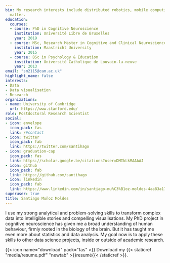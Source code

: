 ```yaml
---
bio: My research interests include distributed robotics, mobile computing and programmable
  matter.
education:
  courses:
  - course: PhD in Cognitive Neuroscience
    institution: Université Libre de Bruxelles
    year: 2019
  - course: MSc, Research Master in Cognitive and Clinical Neuroscience
    institution: Maastricht University
    year: 2015
  - course: BSc in Psychology & Education
    institution: Université Catholique de Louvain-la-neuve
    year: 2013
email: "sm2115@cam.ac.uk"
highlight_name: false
interests:
- Data
- Data visualisation
- Research
organizations:
- name: University of Cambridge
  url: https://www.stanford.edu/
role: Postdoctoral Research Scientist
social:
- icon: envelope
  icon_pack: fas
  link: /#contact
- icon: twitter
  icon_pack: fab
  link: https://twitter.com/santihago
- icon: graduation-cap
  icon_pack: fas
  link: https://scholar.google.be/citations?user=DMIkLkMAAAAJ
- icon: github
  icon_pack: fab
  link: https://github.com/santihago
- icon: linkedin
  icon_pack: fab
  link: https://www.linkedin.com/in/santiago-mu%C3%B1oz-moldes-4aa83a170/
superuser: true
title: Santiago Muñoz Moldes
---
```


I use my strong analytical and problem-solving skills to transform complex data into intelligible stories and compelling visualisations. My PhD project in cognitive neuroscience has given me a broad understanding of human behaviour, firmly rooted in the biology of the brain. But it has taught me even more about statistics and data analysis. My goal now is to apply these skills to other data science projects, inside or outside of academic research.

{{< icon name="download" pack="fas" >}} Download my {{< staticref "media/resume.pdf" "newtab" >}}resumé{{< /staticref >}}.
